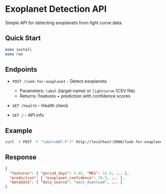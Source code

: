 # Exoplanet Detection API

Simple API for detecting exoplanets from light curve data.

## Quick Start

```bash
make install
make run
```

## Endpoints

- `POST /look-for-exoplanet` - Detect exoplanets

  - Parameters: `label` (target name) or `lightcurve` (CSV file)
  - Returns: Features + prediction with confidence scores

- `GET /health` - Health check
- `GET /` - API info

## Example

```bash
curl -X POST -F "label=HAT-P-7" http://localhost:5000/look-for-exoplanet
```

## Response

```json
{
  "features": { "period_days": 3.45, "MES": 12.3, ... },
  "prediction": { "exoplanet_confidence": 78.5, ... },
  "metadata": { "data_source": "mast_download", ... }
}
```
